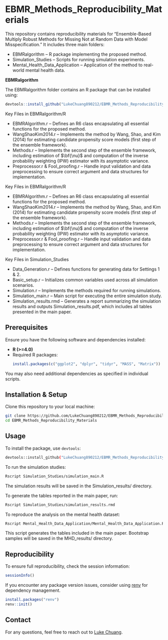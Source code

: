 # EBMR_Methods_Reproducibility_Materials

This repository contains reproducibility materials for “Ensemble-Based Multiply Robust Methods for Missing Not at Random Data with Model Misspecification.” It includes three main folders:
-	EBMRalgorithm – R package implementing the proposed method.
-	Simulation_Studies – Scripts for running simulation experiments.
-	Mental_Health_Data_Application – Application of the method to real-world mental health data.
	
**EBMRalgorithm**

The EBMRalgorithm folder contains an R package that can be installed using:
```r
devtools::install_github("LukeChuang890212/EBMR_Methods_Reproducibility_Materials/EBMRalgorithm")".
```

Key Files in EBMRalgorithm/R
-	EBMRAlgorithm.r – Defines an R6 class encapsulating all essential functions for the proposed method.
-	WangShaoKim2014.r – Implements the method by Wang, Shao, and Kim (2014) for estimating candidate propensity score models (first step of the ensemble framework).
-	Methods.r – Implements the second step of the ensemble framework, including estimation of $\bf{\nu}$ and computation of the inverse probability weighting (IPW) estimator with its asymptotic variance.
-	Preprocessor.r & Fool_proofing.r – Handle input validation and data preprocessing to ensure correct argument and data structures for implementation.

Key Files in EBMRalgorithm/R
-	EBMRAlgorithm.r – Defines an R6 class encapsulating all essential functions for the proposed method.
-	WangShaoKim2014.r – Implements the method by Wang, Shao, and Kim (2014) for estimating candidate propensity score models (first step of the ensemble framework).
-	Methods.r – Implements the second step of the ensemble framework, including estimation of $\bf{\nu}$ and computation of the inverse probability weighting (IPW) estimator with its asymptotic variance.
-	Preprocessor.r & Fool_proofing.r – Handle input validation and data preprocessing to ensure correct argument and data structures for implementation.

Key Files in Simulation_Studies
-	Data_Generation.r – Defines functions for generating data for Settings 1 & 2.
-	Basic_setup.r – Initializes common variables used across all simulation scenarios.
- Simulation.r – Implements the methods required for running simulations.
-	Simulation_main.r – Main script for executing the entire simulation study.
-	Simulation_results.rmd – Generates a report summarizing the simulation results and outputs Simulation_results.pdf, which includes all tables presented in the main paper.
	
## Prerequisites

Ensure you have the following software and dependencies installed:

- **R (>=4.0)**
- Required R packages:
  ```r
  install.packages(c("ggplot2", "dplyr", "tidyr", "MASS", "Matrix"))
  ```

You may also need additional dependencies as specified in individual scripts.

## Installation & Setup

Clone this repository to your local machine:
```sh
git clone https://github.com/LukeChuang890212/EBMR_Methods_Reproducibility_Materials.git
cd EBMR_Methods_Reproducibility_Materials
```

## Usage

To install the package, use `devtools`:
```sh
devtools::install_github("LukeChuang890212/EBMR_Methods_Reproducibility_Materials/EBMRalgorithm")
```

To run the simulation studies:
```sh
Rscript Simulation_Studies/simulation_main.R
```
The simulation results will be saved in the Simulation_results/ directory.

To generate the tables reported in the main paper, run:
```sh
Rscript Simulation_Studies/simulation_results.rmd
```

To reproduce the analysis on the mental health dataset:
```sh
Rscript Mental_Health_Data_Application/Mental_Health_Data_Application.Rmd
```
This script generates the tables included in the main paper. Bootstrap samples will be saved in the MHD_results/ directory.

## Reproducibility

To ensure full reproducibility, check the session information:
```r
sessionInfo()
```

If you encounter any package version issues, consider using [renv](https://rstudio.github.io/renv/) for dependency management.
```r
install.packages("renv")
renv::init()
```

<!-- ## Contributing

If you'd like to contribute, please fork the repository and submit a pull request.

## License

This project is licensed under the MIT License. See the `LICENSE` file for details. -->

## Contact

For any questions, feel free to reach out to [Luke Chuang](https://github.com/LukeChuang890212).

